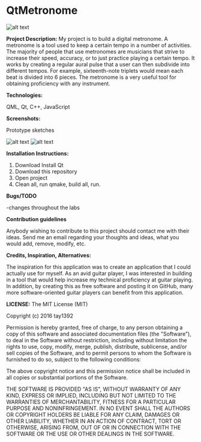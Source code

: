 # QtMetronome

![alt text](https://github.com/tay1392/QtMetronome/blob/master/KORG_MA30_METRONOM.jpg "Backgammon close up")

**Project Description:**
My project is to build a digital metronome. A metronome is a tool used to keep a certain tempo in a number of activities. The majority of people that use metronomes are musicians that strive to increase their speed, accuracy, or to just practice playing a certain tempo. It works by creating a regular aural pulse that a user can then subdivide into different tempos. For example, sixteenth-note triplets would mean each beat is divided into 6 pieces. The metronome is a very useful tool for obtaining proficiency with any instrument.


**Technologies:**

QML, Qt, C++, JavaScript

**Screenshots:**

Prototype sketches

![alt text](https://github.com/tay1392/QtMetronome/blob/master/software%20metronome.jpg "Example")
![alt text](https://github.com/tay1392/QtMetronome/blob/master/IMG_2916.JPG "Prototype sketch")

**Installation Instructions:**

1. Download Install Qt 
2. Download this repository
3. Open project 
4. Clean all, run qmake, build all, run. 

**Bugs/TODO**

-changes throughout the labs

**Contribution guidelines**

Anybody wishing to contribute to this project should contact me with their ideas.
Send me an email regarding your thoughts and ideas, what you would add, remove, modify, etc.

**Credits, Inspiration, Alternatives:**

The inspiration for this application was to create an application that I could actually use for myself. As an avid guitar player, I was interested in building in a tool that would help increase my technical proficiency at guitar playing. In addition, by creating this as free software and posting it on GitHub, many more software-oriented guitar players can benefit from this application.

**LICENSE:**
The MIT License (MIT)

Copyright (c) 2016 tay1392

Permission is hereby granted, free of charge, to any person obtaining a copy
of this software and associated documentation files (the "Software"), to deal
in the Software without restriction, including without limitation the rights
to use, copy, modify, merge, publish, distribute, sublicense, and/or sell
copies of the Software, and to permit persons to whom the Software is
furnished to do so, subject to the following conditions:

The above copyright notice and this permission notice shall be included in all
copies or substantial portions of the Software.

THE SOFTWARE IS PROVIDED "AS IS", WITHOUT WARRANTY OF ANY KIND, EXPRESS OR
IMPLIED, INCLUDING BUT NOT LIMITED TO THE WARRANTIES OF MERCHANTABILITY,
FITNESS FOR A PARTICULAR PURPOSE AND NONINFRINGEMENT. IN NO EVENT SHALL THE
AUTHORS OR COPYRIGHT HOLDERS BE LIABLE FOR ANY CLAIM, DAMAGES OR OTHER
LIABILITY, WHETHER IN AN ACTION OF CONTRACT, TORT OR OTHERWISE, ARISING FROM,
OUT OF OR IN CONNECTION WITH THE SOFTWARE OR THE USE OR OTHER DEALINGS IN THE
SOFTWARE.
